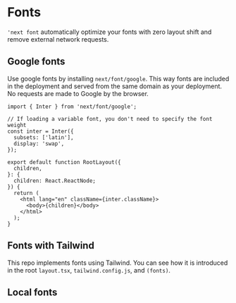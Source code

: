 # Fonts

`'next font` automatically optimize your fonts with zero layout shift and remove external network requests.

## Google fonts

Use google fonts by installing `next/font/google`. This way fonts are included in the deployment and served from the same domain as your deployment. No requests are made to Google by the browser.

```
import { Inter } from 'next/font/google';
 
// If loading a variable font, you don't need to specify the font weight
const inter = Inter({
  subsets: ['latin'],
  display: 'swap',
});
 
export default function RootLayout({
  children,
}: {
  children: React.ReactNode;
}) {
  return (
    <html lang="en" className={inter.className}>
      <body>{children}</body>
    </html>
  );
}
```

## Fonts with Tailwind

This repo implements fonts using Tailwind. You can see how it is introduced in the root `layout.tsx`, `tailwind.config.js`, and `(fonts)`.

## Local fonts